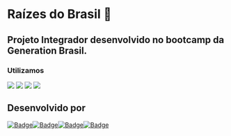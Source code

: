 # Raízes do Brasil :deciduous_tree:

## Projeto Integrador desenvolvido no bootcamp da Generation Brasil.

### Utilizamos 



<img src="https://img.shields.io/badge/Java-ED8B00?style=for-the-badge&logo=java&logoColor=white" /> <img src="https://img.shields.io/badge/Spring_Boot-F2F4F9?style=for-the-badge&logo=spring-boot" /> <img src="https://img.shields.io/badge/Heroku-430098?style=for-the-badge&logo=heroku&logoColor=white" /> <img src="https://img.shields.io/badge/Swagger-85EA2D?style=for-the-badge&logo=Swagger&logoColor=white" />


## Desenvolvido por 

[![Badge](https://img.shields.io/badge/-Felipe-green?style=flat-square&labelColor=black&logo=github&logoColor=white&link=https://github.com/kendy09)](https://github.com/kendy09)[![Badge](https://img.shields.io/badge/-Jessica-green?style=flat-square&labelColor=black&logo=github&logoColor=white&link=https://github.com/jehdiscola)](https://github.com/jehdiscola)[![Badge](https://img.shields.io/badge/-Milena-green?style=flat-square&labelColor=black&logo=github&logoColor=white&link=https://github.com/micouti)](https://github.com/micouti)[![Badge](https://img.shields.io/badge/-Wesley-green?style=flat-square&labelColor=black&logo=github&logoColor=white&link=https://github.com/DevWesleys)](https://github.com/DevWesleys)






